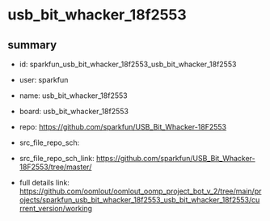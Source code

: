# usb_bit_whacker_18f2553
 
## summary 
* id: sparkfun_usb_bit_whacker_18f2553_usb_bit_whacker_18f2553
* user: sparkfun
* name: usb_bit_whacker_18f2553
* board: usb_bit_whacker_18f2553
* repo: https://github.com/sparkfun/USB_Bit_Whacker-18F2553



* src_file_repo_sch: 
* src_file_repo_sch_link: https://github.com/sparkfun/USB_Bit_Whacker-18F2553/tree/master/
* full details link: https://github.com/oomlout/oomlout_oomp_project_bot_v_2/tree/main/projects/sparkfun_usb_bit_whacker_18f2553_usb_bit_whacker_18f2553/current_version/working  







